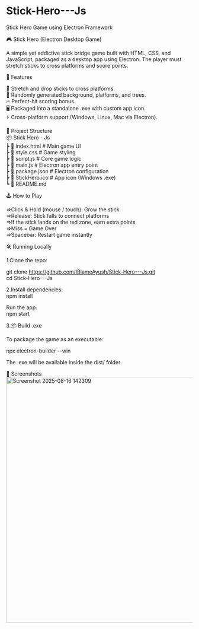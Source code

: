 # Stick-Hero---Js
Stick Hero Game using Electron Framework

🎮 Stick Hero (Electron Desktop Game)

A simple yet addictive stick bridge game built with HTML, CSS, and JavaScript, packaged as a desktop app using Electron.
The player must stretch sticks to cross platforms and score points.

🚀 Features     

🎯 Stretch and drop sticks to cross platforms. <br>
🌄 Randomly generated background, platforms, and trees.<br>
🔥 Perfect-hit scoring bonus.<br>
🖥️ Packaged into a standalone .exe with custom app icon.<br>
⚡ Cross-platform support (Windows, Linux, Mac via Electron).<br>  

📂 Project Structure  
📦 Stick Hero - Js<br>
 ┣ 📜 index.html      # Main game UI<br> 
 ┣ 📜 style.css       # Game styling<br>
 ┣ 📜 script.js       # Core game logic<br>
 ┣ 📜 main.js         # Electron app entry point<br> 
 ┣ 📜 package.json    # Electron configuration<br>
 ┣ 📜 StickHero.ico   # App icon (Windows .exe)<br> 
 ┗ 📜 README.md<br> 

🕹️ How to Play  

=>Click & Hold (mouse / touch): Grow the stick<br> 
=>Release: Stick falls to connect platforms<br> 
=>If the stick lands on the red zone, earn extra points<br> 
=>Miss = Game Over<br> 
=>Spacebar: Restart game instantly<br> 

🛠️ Running Locally  

1.Clone the repo:

git clone https://github.com/IBlameAyush/Stick-Hero---Js.git<br>
cd Stick-Hero---Js<br>

2.Install dependencies:<br>
npm install<br>

Run the app:<br>
npm start<br>

3.📦 Build .exe<br>

To package the game as an executable:<br>

npx electron-builder --win<br>

The .exe will be available inside the dist/ folder.<br>

📸 Screenshots
<img width="1365" height="663" alt="Screenshot 2025-08-16 142309" src="https://github.com/user-attachments/assets/2bee5a92-ac13-43b5-a910-447258ee38dc" />


